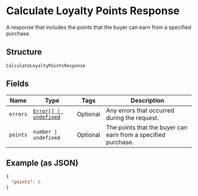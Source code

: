 
# Calculate Loyalty Points Response

A response that includes the points that the buyer can earn from
a specified purchase.

## Structure

`CalculateLoyaltyPointsResponse`

## Fields

| Name | Type | Tags | Description |
|  --- | --- | --- | --- |
| `errors` | [`Error[] \| undefined`](/doc/models/error.md) | Optional | Any errors that occurred during the request. |
| `points` | `number \| undefined` | Optional | The points that the buyer can earn from a specified purchase. |

## Example (as JSON)

```json
{
  "points": 6
}
```

